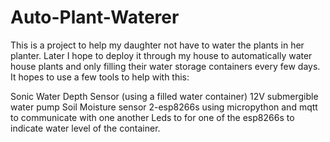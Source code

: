 # Auto-Plant-Waterer

This is a project to help my daughter not have to water the plants in her planter. Later I hope to deploy it through my house to automatically water house plants and only filling their water storage containers every few days. It hopes to use a few tools to help with this:

Sonic Water Depth Sensor (using a filled water container)
12V submergible water pump
Soil Moisture sensor
2-esp8266s using micropython and mqtt to communicate with one another
Leds to for one of the esp8266s to indicate water level of the container. 

